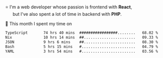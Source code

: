 ⭐ I'm a web developer whose passion is frontend with <b>React</b>,<br/>
&nbsp; &nbsp; &nbsp; but I've also spent a lot of time in backend with <b>PHP</b>.

📅 This month I spent my time on

<!--START_SECTION:waka-->

```txt
TypeScript       74 hrs 40 mins  #################........   68.02 %
Nix              10 hrs 14 mins  ##.......................   09.33 %
JSON             9 hrs 6 mins    ##.......................   08.30 %
Bash             5 hrs 15 mins   #........................   04.79 %
YAML             3 hrs 54 mins   #........................   03.56 %
```

<!--END_SECTION:waka-->
